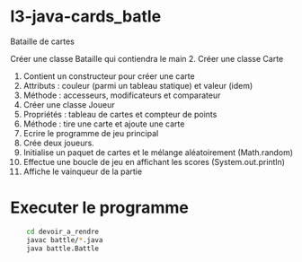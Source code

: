 # l3-java-cards_batle
Bataille de cartes

Créer une classe Bataille qui contiendra le main
2. Créer une classe Carte
1. Contient un constructeur pour créer une carte
2. Attributs : couleur (parmi un tableau statique) et valeur (idem)
3. Méthode : accesseurs, modificateurs et comparateur
3. Créer une classe Joueur
1. Propriétés : tableau de cartes et compteur de points
2. Méthode : tire une carte et ajoute une carte
4. Ecrire le programme de jeu principal
1. Crée deux joueurs.
2. Initialise un paquet de cartes et le mélange aléatoirement (Math.random)
3. Effectue une boucle de jeu en affichant les scores (System.out.println)
4. Affiche le vainqueur de la partie

# Executer le programme
```bash
    cd devoir_a_rendre
    javac battle/*.java
    java battle.Battle
```